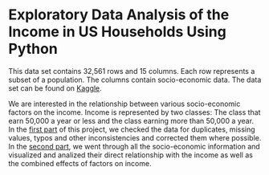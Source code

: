 # Exploratory Data Analysis of the Income in US Households Using Python

This data set contains 32,561 rows and 15 columns. Each row represents a subset of a population. The columns contain socio-economic data. The data set can be found on [Kaggle](https://www.kaggle.com/datasets/lodetomasi1995/income-classification/).

We are interested in the relationship between various socio-economic factors on the income. Income is represented by two classes: The class that earn 50,000 a year or less and the class earning more than 50,000 a year. In the [first part](https://github.com/manalelabdellaoui/income_evaluation_eda/blob/main/preprocessing.ipynb) of this project, we checked the data for duplicates, missing values, typos and other inconsistencies and corrected them where possible. In the [second part](https://github.com/manalelabdellaoui/income_evaluation_eda/blob/main/exploratory_data_analysis.ipynb), we went through all the socio-economic information and visualized and analized their direct relationship with the income as well as the combined effects of factors on income.
